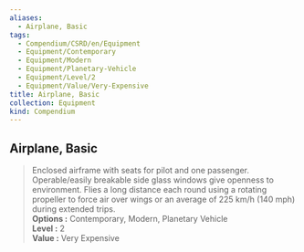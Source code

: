```yaml
---
aliases:
  - Airplane, Basic
tags:
  - Compendium/CSRD/en/Equipment
  - Equipment/Contemporary
  - Equipment/Modern
  - Equipment/Planetary-Vehicle
  - Equipment/Level/2
  - Equipment/Value/Very-Expensive
title: Airplane, Basic
collection: Equipment
kind: Compendium
---
```

## Airplane, Basic  
  
>Enclosed airframe with seats for pilot and one passenger. Operable/easily breakable side glass windows give openness to environment. Flies a long distance each round using a rotating propeller to force air over wings or an average of 225 km/h (140 mph) during extended trips.  
> **Options :** Contemporary, Modern, Planetary Vehicle  
> **Level :** 2  
> **Value :** Very Expensive
